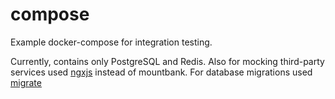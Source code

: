 # compose
Example docker-compose for integration testing.

Currently, contains only PostgreSQL and Redis.
Also for mocking third-party services used [ngxjs](https://github.com/moeryomenko/ngxjs)
instead of mountbank.
For database migrations used [migrate](https://github.com/golang-migrate/migrate)

